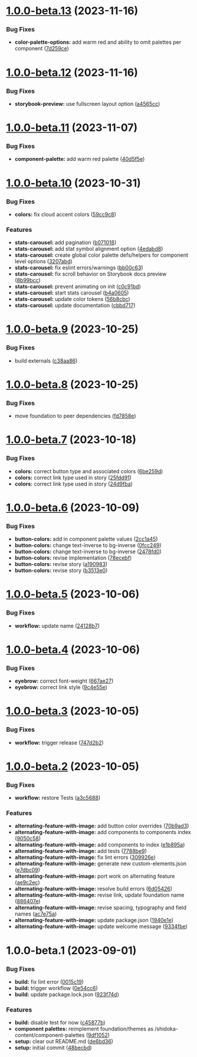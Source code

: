 # [1.0.0-beta.13](https://github.com/kyndryl-design-system/shidoka-content/compare/v1.0.0-beta.12...v1.0.0-beta.13) (2023-11-16)


### Bug Fixes

* **color-palette-options:** add warm red and ability to omit palettes per component ([7d259ce](https://github.com/kyndryl-design-system/shidoka-content/commit/7d259ceb2c5104d71cd050d066c250c523718d5b))

# [1.0.0-beta.12](https://github.com/kyndryl-design-system/shidoka-content/compare/v1.0.0-beta.11...v1.0.0-beta.12) (2023-11-16)


### Bug Fixes

* **storybook-preview:** use fullscreen layout option ([a4565cc](https://github.com/kyndryl-design-system/shidoka-content/commit/a4565cc29f781b3c6bf42dae5fd1efeacc1a9160))

# [1.0.0-beta.11](https://github.com/kyndryl-design-system/shidoka-content/compare/v1.0.0-beta.10...v1.0.0-beta.11) (2023-11-07)


### Bug Fixes

* **component-palette:** add warm red palette ([40d5f5e](https://github.com/kyndryl-design-system/shidoka-content/commit/40d5f5e3da3f5d61dc9d24aea3c21f777ed1f760))

# [1.0.0-beta.10](https://github.com/kyndryl-design-system/shidoka-content/compare/v1.0.0-beta.9...v1.0.0-beta.10) (2023-10-31)


### Bug Fixes

* **colors:** fix cloud accent colors ([59cc9c8](https://github.com/kyndryl-design-system/shidoka-content/commit/59cc9c80e469896c2170fafd649461c32af41b1e))


### Features

* **stats-carousel:** add pagination ([b071018](https://github.com/kyndryl-design-system/shidoka-content/commit/b0710188b154be914fe3292dfa9fb5f16c855f81))
* **stats-carousel:** add stat symbol alignment option ([4edabd8](https://github.com/kyndryl-design-system/shidoka-content/commit/4edabd8069cdb60c8ed23d0e3cfadaa04494074b))
* **stats-carousel:** create global color palette defs/helpers for component level options ([3207abd](https://github.com/kyndryl-design-system/shidoka-content/commit/3207abd0c56e6f956201eeecb21d1ffb1f27d702))
* **stats-carousel:** fix eslint errors/warnings ([bb00c63](https://github.com/kyndryl-design-system/shidoka-content/commit/bb00c63d3b2528a98c32e814722709aad1ea0ba6))
* **stats-carousel:** fix scroll behavior on Storybook docs preview ([8b99bcc](https://github.com/kyndryl-design-system/shidoka-content/commit/8b99bcc1b38c54930c914087de44f0a9bac24c0d))
* **stats-carousel:** prevent animating on init ([c0c91bd](https://github.com/kyndryl-design-system/shidoka-content/commit/c0c91bd924373a53c2e197c9456b6523c9bef712))
* **stats-carousel:** start stats carousel ([b4a0605](https://github.com/kyndryl-design-system/shidoka-content/commit/b4a0605bbbd383740b379b4c2d57b1da4cc810ff))
* **stats-carousel:** update color tokens ([56b8cbc](https://github.com/kyndryl-design-system/shidoka-content/commit/56b8cbc1018bc8a168278b14cf9ea1a8253cf2df))
* **stats-carousel:** update documentation ([cbbd717](https://github.com/kyndryl-design-system/shidoka-content/commit/cbbd717242328453d1378426a098cdf2c11601e9))

# [1.0.0-beta.9](https://github.com/kyndryl-design-system/shidoka-content/compare/v1.0.0-beta.8...v1.0.0-beta.9) (2023-10-25)


### Bug Fixes

* build externals ([c38aa86](https://github.com/kyndryl-design-system/shidoka-content/commit/c38aa860065678b11408e9ce86b34bc9950cd17f))

# [1.0.0-beta.8](https://github.com/kyndryl-design-system/shidoka-content/compare/v1.0.0-beta.7...v1.0.0-beta.8) (2023-10-25)


### Bug Fixes

* move foundation to peer dependencies ([fd7858e](https://github.com/kyndryl-design-system/shidoka-content/commit/fd7858e38b20f885c8ec418e3508763930be98c5))

# [1.0.0-beta.7](https://github.com/kyndryl-design-system/shidoka-content/compare/v1.0.0-beta.6...v1.0.0-beta.7) (2023-10-18)


### Bug Fixes

* **colors:** correct button type and associated colors ([6be259d](https://github.com/kyndryl-design-system/shidoka-content/commit/6be259db802b437530f9cfb298b1f01dc4acd427))
* **colors:** correct link type used in story ([25fdd91](https://github.com/kyndryl-design-system/shidoka-content/commit/25fdd914e2f88ef2075fea4794e5d21b0f51014c))
* **colors:** correct link type used in story ([24d9fba](https://github.com/kyndryl-design-system/shidoka-content/commit/24d9fba1dd5f477c496b3c9968cf18db394ad277))

# [1.0.0-beta.6](https://github.com/kyndryl-design-system/shidoka-content/compare/v1.0.0-beta.5...v1.0.0-beta.6) (2023-10-09)


### Bug Fixes

* **button-colors:** add in component palette values ([2cc1a45](https://github.com/kyndryl-design-system/shidoka-content/commit/2cc1a4566b6991369eab1f42a8f0ff25dda75ccc))
* **button-colors:** change text-inverse to bg-inverse ([0fcc249](https://github.com/kyndryl-design-system/shidoka-content/commit/0fcc24968b044a6f73875b6ebd9d682cece8f7a4))
* **button-colors:** change text-inverse to bg-inverse ([2478fd0](https://github.com/kyndryl-design-system/shidoka-content/commit/2478fd0b93d8b4de4d39f64cca3368e83cfda27e))
* **button-colors:** revise implementation ([78ecebf](https://github.com/kyndryl-design-system/shidoka-content/commit/78ecebf07225f114a32afb7daf90b0cb1be3162d))
* **button-colors:** revise story ([a190983](https://github.com/kyndryl-design-system/shidoka-content/commit/a190983498c5b4c73efe2b6247ac942a6dacfb18))
* **button-colors:** revise story ([b3513e0](https://github.com/kyndryl-design-system/shidoka-content/commit/b3513e0a43e1c2105359fb8aadbd6f5a3e9e3f04))

# [1.0.0-beta.5](https://github.com/kyndryl-design-system/shidoka-content/compare/v1.0.0-beta.4...v1.0.0-beta.5) (2023-10-06)


### Bug Fixes

* **workflow:** update name ([24128b7](https://github.com/kyndryl-design-system/shidoka-content/commit/24128b7632872f5272488643051467e76d17772a))

# [1.0.0-beta.4](https://github.com/kyndryl-design-system/shidoka-content/compare/v1.0.0-beta.3...v1.0.0-beta.4) (2023-10-06)


### Bug Fixes

* **eyebrow:** correct font-weight ([667ae27](https://github.com/kyndryl-design-system/shidoka-content/commit/667ae27102de25cc9114dce4b395c77018d66b34))
* **eyebrow:** correct link style ([9c4e55e](https://github.com/kyndryl-design-system/shidoka-content/commit/9c4e55e74815db56672634061196fbadb2340754))

# [1.0.0-beta.3](https://github.com/kyndryl-design-system/shidoka-content/compare/v1.0.0-beta.2...v1.0.0-beta.3) (2023-10-05)


### Bug Fixes

* **workflow:** trigger release ([747d2b2](https://github.com/kyndryl-design-system/shidoka-content/commit/747d2b277024ce1975845fb2531e7332afb52302))

# [1.0.0-beta.2](https://github.com/kyndryl-design-system/shidoka-content/compare/v1.0.0-beta.1...v1.0.0-beta.2) (2023-10-05)


### Bug Fixes

* **workflow:** restore Tests ([a3c5688](https://github.com/kyndryl-design-system/shidoka-content/commit/a3c5688af5c2643803887d3713f5b9b269b4ee69))


### Features

* **alternating-feature-with-image:** add button color overrides ([70b9ad3](https://github.com/kyndryl-design-system/shidoka-content/commit/70b9ad38014b4f3b9304582c06342e96ae2845c5))
* **alternating-feature-with-image:** add components to components index ([9050c58](https://github.com/kyndryl-design-system/shidoka-content/commit/9050c58209376753112acbdeae0c7e87197a00b0))
* **alternating-feature-with-image:** add components to index ([e1b895a](https://github.com/kyndryl-design-system/shidoka-content/commit/e1b895a67eaedd659418eec726080096baaba767))
* **alternating-feature-with-image:** add tests ([7788be9](https://github.com/kyndryl-design-system/shidoka-content/commit/7788be9577f3a55f66d8fe1395b932e93a76aeef))
* **alternating-feature-with-image:** fix lint errors ([309926e](https://github.com/kyndryl-design-system/shidoka-content/commit/309926e6b8eab0b302406303e804783e9bb6c9f5))
* **alternating-feature-with-image:** generate new custom-elements.json ([e7dbc09](https://github.com/kyndryl-design-system/shidoka-content/commit/e7dbc094fe6bf5810fa9629206172c4b7a8e317f))
* **alternating-feature-with-image:** port work on alternating feature ([ae9c2ec](https://github.com/kyndryl-design-system/shidoka-content/commit/ae9c2ecdd4b47280e9017501679c91a57da94b5c))
* **alternating-feature-with-image:** resolve build errors ([6d05426](https://github.com/kyndryl-design-system/shidoka-content/commit/6d054265a508f9d1941f3df04d804743059cc00e))
* **alternating-feature-with-image:** revise link, update foundation name ([886407e](https://github.com/kyndryl-design-system/shidoka-content/commit/886407e48c7d22fc12d46aedb475623d1ee289f6))
* **alternating-feature-with-image:** revise spacing, typography and field names ([ac7e75a](https://github.com/kyndryl-design-system/shidoka-content/commit/ac7e75aa1f8eaab3996cea11fa930ef921c73130))
* **alternating-feature-with-image:** update package.json ([1940e1e](https://github.com/kyndryl-design-system/shidoka-content/commit/1940e1e185cb964ce58d8af4fecada153c577963))
* **alternating-feature-with-image:** update welcome message ([9334fbe](https://github.com/kyndryl-design-system/shidoka-content/commit/9334fbe258ad9fdf7744cb1b8090babb91c7f2d3))

# 1.0.0-beta.1 (2023-09-01)


### Bug Fixes

* **build:** fix lint error ([0015c19](https://github.com/kyndryl-design-system/shidoka-content/commit/0015c199d7cb8a170005868d5bc8f2f48906b8ba))
* **build:** trigger workflow ([0e54cc6](https://github.com/kyndryl-design-system/shidoka-content/commit/0e54cc664101c6f633fcba641505b4ab8cc566e1))
* **build:** update package.lock.json ([923f74d](https://github.com/kyndryl-design-system/shidoka-content/commit/923f74d244539cd5cc743fd71f7ca92733f8050e))


### Features

* **build:** disable test for now ([c45877b](https://github.com/kyndryl-design-system/shidoka-content/commit/c45877b79fe200bc89d6d393d7749c05c658a513))
* **component palettes:** reimplement foundation/themes as /shidoka-content/component-palettes ([9df1052](https://github.com/kyndryl-design-system/shidoka-content/commit/9df105213c63ef6a9d5958c70ff8353f00f66571))
* **setup:** clear out README.md ([de6bd36](https://github.com/kyndryl-design-system/shidoka-content/commit/de6bd367ff9ed4e674c1eed6de13d5355d5ccaec))
* **setup:** initial commit ([48becbd](https://github.com/kyndryl-design-system/shidoka-content/commit/48becbddd8760f25a14a8e32c51d929a98b17225))
